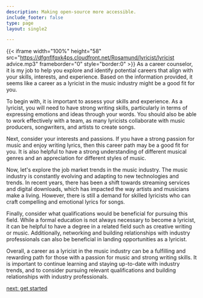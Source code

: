 ```yaml
---
description: Making open-source more accessible.
include_footer: false
type: page
layout: single2

---
```


{{< iframe width="100%" height="58" src="https://dfgnflfqxk4ps.cloudfront.net/Rosamund/lyricist/lyricist advice.mp3" frameborder="0" style="border:0" >}}
As a career counselor, it is my job to help you explore and identify potential careers that align with your skills, interests, and experience. Based on the information provided, it seems like a career as a lyricist in the music industry might be a good fit for you.

To begin with, it is important to assess your skills and experience. As a lyricist, you will need to have strong writing skills, particularly in terms of expressing emotions and ideas through your words. You should also be able to work effectively with a team, as many lyricists collaborate with music producers, songwriters, and artists to create songs.

Next, consider your interests and passions. If you have a strong passion for music and enjoy writing lyrics, then this career path may be a good fit for you. It is also helpful to have a strong understanding of different musical genres and an appreciation for different styles of music.

Now, let's explore the job market trends in the music industry. The music industry is constantly evolving and adapting to new technologies and trends. In recent years, there has been a shift towards streaming services and digital downloads, which has impacted the way artists and musicians make a living. However, there is still a demand for skilled lyricists who can craft compelling and emotional lyrics for songs.

Finally, consider what qualifications would be beneficial for pursuing this field. While a formal education is not always necessary to become a lyricist, it can be helpful to have a degree in a related field such as creative writing or music. Additionally, networking and building relationships with industry professionals can also be beneficial in landing opportunities as a lyricist.

Overall, a career as a lyricist in the music industry can be a fulfilling and rewarding path for those with a passion for music and strong writing skills. It is important to continue learning and staying up-to-date with industry trends, and to consider pursuing relevant qualifications and building relationships with industry professionals.


<a href="https://workdojos.com/lyricist/start">next: get started</a>
